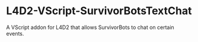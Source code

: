 # L4D2-VScript-SurvivorBotsTextChat
 A VScript addon for L4D2 that allows SurvivorBots to chat on certain events.
